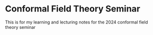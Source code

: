 # Conformal Field Theory Seminar
This is for my learning and lecturing notes for the 2024 conformal field theory seminar
